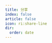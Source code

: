 ```yaml
---
title: 分享
index: false
article: false
icon: ri:share-line
dir:
  order: date
---
```


<catalog></catalog>